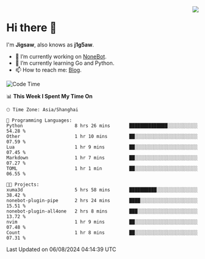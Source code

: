 <a href="#">
  <img align="right" src="https://github-readme-stats.vercel.app/api?username=j1g5awi&count_private=true&show_icons=true&title_color=80070B&text_color=B3B3B3&bg_color=212121&icon_color=80070B" />
</a>

# Hi there 👋

I'm **Jigsaw**, also knows as **j1g5aw**.

- 🔭 I’m currently working on [NoneBot](https://github.com/nonebot).
- 🌱 I’m currently learning Go and Python.
- 📫 How to reach me: [Blog](https://blog.maddestroyer.xyz/).

<!--START_SECTION:waka-->
![Code Time](http://img.shields.io/badge/Code%20Time-1%2C596%20hrs%2032%20mins-blue)

📊 **This Week I Spent My Time On** 

```text
🕑︎ Time Zone: Asia/Shanghai

💬 Programming Languages: 
Python                   8 hrs 26 mins       ██████████████░░░░░░░░░░░   54.28 % 
Other                    1 hr 10 mins        ██░░░░░░░░░░░░░░░░░░░░░░░   07.59 % 
Lua                      1 hr 9 mins         ██░░░░░░░░░░░░░░░░░░░░░░░   07.45 % 
Markdown                 1 hr 7 mins         ██░░░░░░░░░░░░░░░░░░░░░░░   07.27 % 
TOML                     1 hr 1 min          ██░░░░░░░░░░░░░░░░░░░░░░░   06.55 % 

🐱‍💻 Projects: 
xuma3d                   5 hrs 58 mins       ██████████░░░░░░░░░░░░░░░   38.42 % 
nonebot-plugin-pipe      2 hrs 24 mins       ████░░░░░░░░░░░░░░░░░░░░░   15.51 % 
nonebot-plugin-all4one   2 hrs 8 mins        ███░░░░░░░░░░░░░░░░░░░░░░   13.72 % 
nvim                     1 hr 9 mins         ██░░░░░░░░░░░░░░░░░░░░░░░   07.48 % 
Count                    1 hr 8 mins         ██░░░░░░░░░░░░░░░░░░░░░░░   07.31 % 
```


 Last Updated on 06/08/2024 04:14:39 UTC
<!--END_SECTION:waka-->
